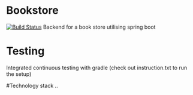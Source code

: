 # Bookstore
[![Build Status](https://travis-ci.com/ramAdam/bookstore.svg?branch=master)](https://travis-ci.com/ramAdam/bookstore)
Backend for a book store utilising spring boot 

# Testing
Integrated continuous testing with gradle (check out instruction.txt to run the setup)

#Technology stack
.. 

